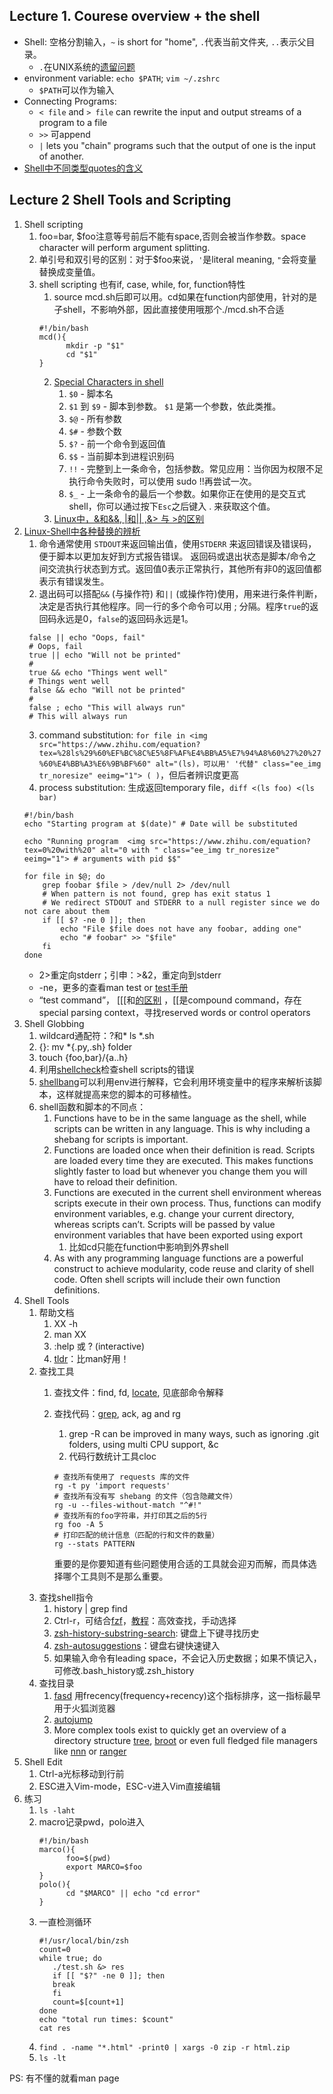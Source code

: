 ## Lecture 1. Courese overview + the shell

- Shell: 空格分割输入，`~` is short for "home", `.`代表当前文件夹, `..`表示父目录。
  - `.`在UNIX系统的[遗留问题]("")
- environment variable: `echo $PATH`; `vim ~/.zshrc`
  - `$PATH`可以作为输入
- Connecting Programs:
  - `< file` and `> file` can rewrite the input and output streams of a program to a file
  - `>>` 可append 
  - `|` lets you "chain" programs such that the output of one is the input of another.
- [Shell中不同类型quotes的含义](https://www.gnu.org/software/bash/manual/html_node/Quoting.html) 

## Lecture 2 Shell Tools and Scripting

1. Shell scripting
   1. foo=bar, $foo注意等号前后不能有space,否则会被当作参数。space character will perform argument splitting.
   2. 单引号和双引号的区别：对于$foo来说，`'`是literal meaning, `"`会将变量替换成变量值。
   3. shell scripting 也有if, case, while, for, function特性
      1. source mcd.sh后即可以用。cd如果在function内部使用，针对的是子shell，不影响外部，因此直接使用哦那个./mcd.sh不合适
      ```shell
      #!/bin/bash
      mcd(){
            mkdir -p "$1"
            cd "$1"
      }
      ```
      2. [Special Characters in shell](https://tldp.org/LDP/abs/html/special-chars.html)
         1. `$0` - 脚本名
         2. `$1` 到 `$9` - 脚本到参数。 `$1` 是第一个参数，依此类推。
         3. `$@` - 所有参数
         4. `$#` - 参数个数
         5. `$?` - 前一个命令到返回值
         6. `$$` - 当前脚本到进程识别码
         7. `!!` - 完整到上一条命令，包括参数。常见应用：当你因为权限不足执行命令失败时，可以使用 sudo !!再尝试一次。
         8. `$_` - 上一条命令的最后一个参数。如果你正在使用的是交互式shell，你可以通过按下`Esc`之后键入 . 来获取这个值。
      3. [Linux中，&和&&, |和|| ,&> 与 >的区别](https://blog.csdn.net/sunfengye/article/details/78973831)
2. [Linux-Shell中各种替换的辨析](https://www.cnblogs.com/chengd/p/7803664.html)
   1. 命令通常使用 `STDOUT`来返回输出值，使用`STDERR` 来返回错误及错误码，便于脚本以更加友好到方式报告错误。 返回码或退出状态是脚本/命令之间交流执行状态到方式。返回值0表示正常执行，其他所有非0的返回值都表示有错误发生。
   2. 退出码可以搭配`&&` (与操作符) 和`||` (或操作符)使用，用来进行条件判断，决定是否执行其他程序。同一行的多个命令可以用 ; 分隔。程序`true`的返回码永远是0，`false`的返回码永远是1。
   ```shell
    false || echo "Oops, fail"
    # Oops, fail
    true || echo "Will not be printed"
    #
    true && echo "Things went well"
    # Things went well
    false && echo "Will not be printed"
    #
    false ; echo "This will always run"
    # This will always run
   ```
   3. command substitution: `for file in <img src="https://www.zhihu.com/equation?tex=%28ls%29%60%EF%BC%8C%E5%8F%AF%E4%BB%A5%E7%94%A8%60%27%20%27%60%E4%BB%A3%E6%9B%BF%60" alt="(ls)，可以用' '代替" class="ee_img tr_noresize" eeimg="1"> ( )`，但后者辨识度更高
   4. process substitution: 生成返回temporary file，`diff <(ls foo) <(ls bar)`
    ``` shell
    #!/bin/bash
    echo "Starting program at $(date)" # Date will be substituted

    echo "Running program  <img src="https://www.zhihu.com/equation?tex=0%20with%20" alt="0 with " class="ee_img tr_noresize" eeimg="1"> # arguments with pid $$"

    for file in $@; do
        grep foobar $file > /dev/null 2> /dev/null
        # When pattern is not found, grep has exit status 1
        # We redirect STDOUT and STDERR to a null register since we do not care about them
        if [[ $? -ne 0 ]]; then
            echo "File $file does not have any foobar, adding one"
            echo "# foobar" >> "$file"
        fi
    done
    ```
    - 2>重定向stderr；引申：>&2，重定向到stderr
    - -ne，更多的查看man test or [test手册](https://man7.org/linux/man-pages/man1/test.1.html)
    - “test command”， [[[和[的区别](http://mywiki.wooledge.org/BashFAQ/031) ，[[是compound command，存在special parsing context，寻找reserved words or control operators
3. Shell Globbing
   1.  wildcard通配符：?和* ls *.sh
   2.  {}: mv *{.py,.sh} folder
   3.  touch {foo,bar}/{a..h}
   4.  利用[shellcheck](https://github.com/koalaman/shellcheck)检查shell scripts的错误
   5.  [shellbang](https://en.wikipedia.org/wiki/Shebang_(Unix))可以利用env进行解释，它会利用环境变量中的程序来解析该脚本，这样就提高来您的脚本的可移植性。
   6.  shell函数和脚本的不同点：
       1. Functions have to be in the same language as the shell, while scripts can be written in any language. This is why including a shebang for scripts is important.
       2. Functions are loaded once when their definition is read. Scripts are loaded every time they are executed. This makes functions slightly faster to load but whenever you change them you will have to reload their definition.
       3. Functions are executed in the current shell environment whereas scripts execute in their own process. Thus, functions can modify environment variables, e.g. change your current directory, whereas scripts can’t. Scripts will be passed by value environment variables that have been exported using export
          1. 比如cd只能在function中影响到外界shell
       4. As with any programming language functions are a powerful construct to achieve modularity, code reuse and clarity of shell code. Often shell scripts will include their own function definitions.
4. Shell Tools
   1. 帮助文档
      1. XX -h
      2. man XX
      3. :help 或 ? (interactive)
      4. [tldr](https://tldr.sh/)：比man好用！
   2. 查找工具
      1. 查找文件：find, fd, [locate](https://man7.org/linux/man-pages/man1/locate.1.html), 见底部命令解释
      2. 查找代码：[grep](https://man7.org/linux/man-pages/man1/grep.1.html), ack, ag and rg
         1. grep -R can be improved in many ways, such as ignoring .git folders, using multi CPU support, &c
         2. 代码行数统计工具cloc
         ```shell
         # 查找所有使用了 requests 库的文件
         rg -t py 'import requests'
         # 查找所有没有写 shebang 的文件（包含隐藏文件）
         rg -u --files-without-match "^#!"
         # 查找所有的foo字符串，并打印其之后的5行
         rg foo -A 5
         # 打印匹配的统计信息（匹配的行和文件的数量）
         rg --stats PATTERN
         ```
         
         重要的是你要知道有些问题使用合适的工具就会迎刃而解，而具体选择哪个工具则不是那么重要。
   3. 查找shell指令
      1. history | grep find
      2. Ctrl-r，可结合[fzf](https://www.jianshu.com/p/d64553a37d69)，[教程](https://github.com/junegunn/fzf/wiki/Configuring-shell-key-bindings#ctrl-r)：高效查找，手动选择
      3. [zsh-history-substring-search](https://github.com/zsh-users/zsh-history-substring-search): 键盘上下键寻找历史
      4. [zsh-autosuggestions](https://github.com/zsh-users/zsh-autosuggestions)：键盘右键快速键入
      5. 如果输入命令有leading space，不会记入历史数据；如果不慎记入，可修改.bash_history或.zsh_history
   4. 查找目录
      1. [fasd](https://github.com/clvv/fasd) 用frecency(frequency+recency)这个指标排序，这一指标最早用于火狐浏览器
      2. [autojump](https://github.com/wting/autojump)
      3. More complex tools exist to quickly get an overview of a directory structure [tree](https://linux.die.net/man/1/tree), [broot](https://github.com/Canop/broot) or even full fledged file managers like [nnn](https://github.com/jarun/nnn) or [ranger](https://github.com/ranger/ranger)
5. Shell Edit 
   1. Ctrl-a光标移动到行前
   2. ESC进入Vim-mode，ESC-v进入Vim直接编辑
6. 练习
   1. `ls -laht`
   2. macro记录pwd，polo进入
      ```shell
      #!/bin/bash
      marco(){
            foo=$(pwd)
            export MARCO=$foo
      }
      polo(){
            cd "$MARCO" || echo "cd error"
      }
      ```
   3. 一直检测循环
      ```shell
      #!/usr/local/bin/zsh
      count=0
      while true; do
         ./test.sh &> res
         if [[ "$?" -ne 0 ]]; then
         break
         fi
         count=$[count+1]
      done
      echo "total run times: $count"
      cat res
      ```
   4. `find . -name "*.html" -print0 | xargs -0 zip -r html.zip`
   5. `ls -lt`


PS: 有不懂的就看man page
